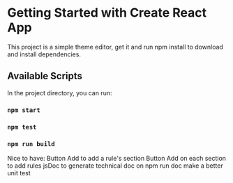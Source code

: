 # Getting Started with Create React App

This project is a simple theme editor, get it and run npm install to download and install dependencies.

## Available Scripts

In the project directory, you can run:

### `npm start`

### `npm test`

### `npm run build`

Nice to have: 
Button Add to add a rule's section
Button Add on each section to add rules
jsDoc to generate technical doc on npm run doc
make a better unit test